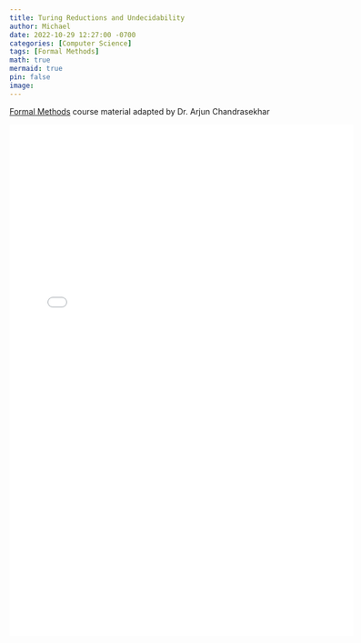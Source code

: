 ```yaml
---
title: Turing Reductions and Undecidability
author: Michael
date: 2022-10-29 12:27:00 -0700
categories: [Computer Science]
tags: [Formal Methods]
math: true
mermaid: true
pin: false
image:
---
```


[Formal Methods](https://www.arjun-chandrasekhar-teaching.com/teaching) course material adapted by Dr. Arjun Chandrasekhar

<iframe width="120%" height="900px" src="/files/discrete_math/11-Turing-Reductions-and-Undecidability.pdf" frameborder="0" allow="accelerometer; autoplay; encrypted-media; gyroscope; picture-in-picture" allowfullscreen></iframe>



